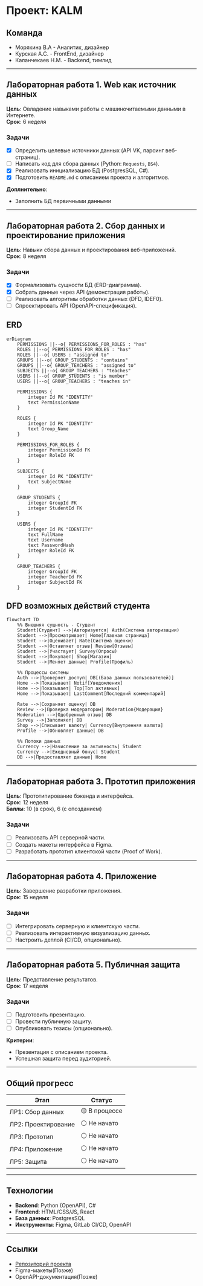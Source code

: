 # Проект: KALM

## Команда
- Морякина В.А - Аналитик, дизайнер
- Курская А.С. - FrontEnd, дизайнер
- Каланчекаев Н.М. - Backend, тимлид

---

## Лабораторная работа 1. Web как источник данных
**Цель**: Овладение навыками работы с машиночитаемыми данными в Интернете.  
**Срок**: 6 неделя  

### Задачи
- [x] Определить целевые источники данных (API VK, парсинг веб-страниц).  
- [ ] Написать код для сбора данных (Python: `Requests`, `BS4`).  
- [x] Реализовать инициализацию БД (PostgresSQL, C#).  
- [x] Подготовить `README.md` с описанием проекта и алгоритмов.

**Доплнительно**:  
- Заполнить БД первичными данными 

---

## Лабораторная работа 2. Сбор данных и проектирование приложения
**Цель**: Навыки сбора данных и проектирования веб-приложений.  
**Срок**: 8 неделя 

### Задачи
- [x] Формализовать сущности БД (ERD-диаграмма).  
- [x] Собрать данные через API (демонстрация работы).  
- [ ] Реализовать алгоритмы обработки данных (DFD, IDEF0).  
- [ ] Спроектировать API (OpenAPI-спецификация).  

## ERD
```mermaid
erDiagram
    PERMISSIONS ||--o{ PERMISSIONS_FOR_ROLES : "has"
    ROLES ||--o{ PERMISSIONS_FOR_ROLES : "has"
    ROLES ||--o{ USERS : "assigned to"
    GROUPS ||--o{ GROUP_STUDENTS : "contains"
    GROUPS ||--o{ GROUP_TEACHERS : "assigned to"
    SUBJECTS ||--o{ GROUP_TEACHERS : "teaches"
    USERS ||--o{ GROUP_STUDENTS : "is member"
    USERS ||--o{ GROUP_TEACHERS : "teaches in"

    PERMISSIONS {
        integer Id PK "IDENTITY"
        text PermissionName
    }

    ROLES {
        integer Id PK "IDENTITY"
        text Group_Name
    }

    PERMISSIONS_FOR_ROLES {
        integer PermissionId FK
        integer RoleId FK
    }

    SUBJECTS {
        integer Id PK "IDENTITY"
        text SubjectName
    }

    GROUP_STUDENTS {
        integer GroupId FK
        integer StudentId FK
    }

    USERS {
        integer Id PK "IDENTITY"
        text FullName
        text Username
        text PasswordHash
        integer RoleId FK
    }

    GROUP_TEACHERS {
        integer GroupId FK
        integer TeacherId FK
        integer SubjectId FK
    }
```

## DFD возможных действий студента
```mermaid
flowchart TD
    %% Внешняя сущность - Студент
    Student[Студент] -->|Авторизуется| Auth(Система авторизации)
    Student -->|Просматривает| Home[Главная страница]
    Student -->|Оценивает| Rate(Система оценки)
    Student -->|Оставляет отзыв| Review[Отзывы]
    Student -->|Участвует| Survey(Опросы)
    Student -->|Покупает| Shop[Магазин]
    Student -->|Меняет данные| Profile(Профиль)

    %% Процессы системы
    Auth -->|Проверяет доступ| DB[(База данных пользователей)]
    Home -->|Показывает| Notif[Уведомления]
    Home -->|Показывает| Top[Топ активных]
    Home -->|Показывает| LastComment[Последний комментарий]
    
    Rate -->|Сохраняет оценку| DB
    Review -->|Проверка модератором| Moderation{Модерация}
    Moderation -->|Одобренный отзыв| DB
    Survey -->|Заполняет| DB
    Shop -->|Списывает валюту| Currency[Внутренняя валюта]
    Profile -->|Обновляет данные| DB

    %% Потоки данных
    Currency -->|Начисление за активность| Student
    Currency -->|Ежедневный бонус| Student
    DB -->|Предоставляет данные| Home
```

---

## Лабораторная работа 3. Прототип приложения
**Цель**: Прототипирование бэкенда и интерфейса.  
**Срок**: 12 неделя  
**Баллы**: 10 (в срок), 6 (с опозданием)  

### Задачи
- [ ] Реализовать API серверной части.  
- [ ] Создать макеты интерфейса в Figma.  
- [ ] Разработать прототип клиентской части (Proof of Work).  

---

## Лабораторная работа 4. Приложение
**Цель**: Завершение разработки приложения.  
**Срок**: 15 неделя

### Задачи
- [ ] Интегрировать серверную и клиентскую части.  
- [ ] Реализовать интерактивную визуализацию данных.  
- [ ] Настроить деплой (CI/CD, опционально).  

---

## Лабораторная работа 5. Публичная защита
**Цель**: Представление результатов.  
**Срок**: 17 неделя

### Задачи
- [ ] Подготовить презентацию.  
- [ ] Провести публичную защиту.  
- [ ] Опубликовать тезисы (опционально).  

**Критерии**:  
- Презентация с описанием проекта.  
- Успешная защита перед аудиторией.  

---

## Общий прогресс
| Этап            | Статус       |
|-----------------|-------------|
| ЛР1: Сбор данных | 🟡 В процессе |
| ЛР2: Проектирование | ⚪ Не начато |
| ЛР3: Прототип    | ⚪ Не начато |
| ЛР4: Приложение  | ⚪ Не начато |
| ЛР5: Защита      | ⚪ Не начато |

---

## Технологии
- **Backend**: Python (OpenAPI), C#  
- **Frontend**: HTML/CSS/JS, React  
- **База данных**: PostgresSQL 
- **Инструменты**: Figma, GitLab CI/CD, OpenAPI  

---

## Ссылки
- [Репозиторий проекта](https://git.iu7.bmstu.ru/ваш-проект)  
- Figma-макеты(Позже)  
- OpenAPI-документация(Позже)  
